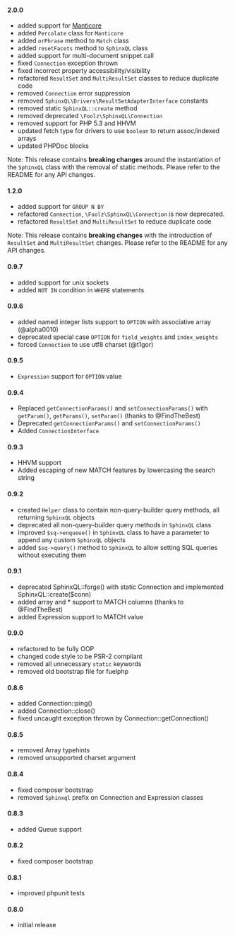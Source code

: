 #### 2.0.0

* added support for [Manticore](https://manticoresearch.com)
* added `Percolate` class for `Manticore`
* added `orPhrase` method to `Match` class
* added `resetFacets` method to `SphinxQL` class
* added support for multi-document snippet call
* fixed `Connection` exception thrown
* fixed incorrect property accessibility/visibility
* refactored `ResultSet` and `MultiResultSet` classes to reduce duplicate code
* removed `Connection` error suppression
* removed `SphinxQL\Drivers\ResultSetAdapterInterface` constants
* removed static `SphinxQL::create` method
* removed deprecated `\Foolz\SphinxQL\Connection`
* removed support for PHP 5.3 and HHVM
* updated fetch type for drivers to use `boolean` to return assoc/indexed arrays
* updated PHPDoc blocks

Note: This release contains **breaking changes** around the instantiation of the `SphinxQL` class with the removal of static methods. Please refer to the README for any API changes.

#### 1.2.0

* added support for `GROUP N BY`
* refactored `Connection`, `\Foolz\SphinxQL\Connection` is now deprecated.
* refactored `ResultSet` and `MultiResultSet` to reduce duplicate code

Note: This release contains **breaking changes** with the introduction of `ResultSet` and `MultiResultSet` changes. Please refer to the README for any API changes.

#### 0.9.7

* added support for unix sockets
* added `NOT IN` condition in `WHERE` statements

#### 0.9.6

* added named integer lists support to `OPTION` with associative array (@alpha0010)
* deprecated special case `OPTION` for `field_weights` and `index_weights`
* forced `Connection` to use utf8 charset (@t1gor)

#### 0.9.5
* `Expression` support for `OPTION` value

#### 0.9.4
* Replaced `getConnectionParams()` and `setConnectionParams()` with `getParam()`, `getParams()`, `setParam()` (thanks to @FindTheBest)
* Deprecated `getConnectionParams()` and `setConnectionParams()`
* Added `ConnectionInterface`

#### 0.9.3

* HHVM support
* Added escaping of new MATCH features by lowercasing the search string

#### 0.9.2

* created `Helper` class to contain non-query-builder query methods, all returning `SphinxQL` objects
* deprecated all non-query-builder query methods in `SphinxQL` class
* improved `$sq->enqueue()` in `SphinxQL` class to have a parameter to append any custom `SphinxQL` objects
* added `$sq->query()` method to `SphinxQL` to allow setting SQL queries without executing them

#### 0.9.1

* deprecated SphinxQL::forge() with static Connection and implemented SphinxQL::create($conn)
* added array and * support to MATCH columns (thanks to @FindTheBest)
* added Expression support to MATCH value

#### 0.9.0

* refactored to be fully OOP
* changed code style to be PSR-2 compliant
* removed all unnecessary `static` keywords
* removed old bootstrap file for fuelphp

#### 0.8.6

* added Connection::ping()
* added Connection::close()
* fixed uncaught exception thrown by Connection::getConnection()

#### 0.8.5

* removed Array typehints
* removed unsupported charset argument

#### 0.8.4

* fixed composer bootstrap
* removed `Sphinxql` prefix on Connection and Expression classes

#### 0.8.3

* added Queue support

#### 0.8.2

* fixed composer bootstrap

#### 0.8.1

* improved phpunit tests

#### 0.8.0

* initial release
